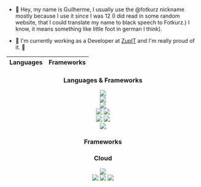 
* 👋 Hey, my name is Guilherme, I usually use the @fotkurz nickname mostly because I use it since I was 12 (I did read in some random website, that I could translate my name to black speech to Fotkurz.) I know, it means something like little foot in german I think).
  
* :rocket: I'm currently working as a Developer at <a href="https://github.com/ZupIT">ZupIT</a> and I'm really proud of it. :rocket: 


<table>
  <thead>
    <tr>
      <th>Languages</th>
      <th>Frameworks</th>
    </tr>
  </thead>
</table>
<h3 align=center>Languages & Frameworks</h3>
<p align=center>
  <img src="https://img.shields.io/static/v1?label=Python&message=Level%2070&color=3776AB&logo=python&style=for-the-badge" />
  <br>
  <img src="https://img.shields.io/static/v1?label=FastAPI&message=Level%2020&color=009688&logo=fastapi&style=for-the-badge" />
  <br>
  <img src="https://img.shields.io/static/v1?label=GoLang&message=Level%2040&color=00ADD8&logo=go&style=for-the-badge" />
  <br>
  <img src="https://img.shields.io/static/v1?label=Kotlin&message=Level%2030&color=7F52FF&logo=kotlin&style=for-the-badge" />
  <img src="https://img.shields.io/static/v1?label=Java&message=Level%2030&color=007396&logo=java&style=for-the-badge" />
  <br>
  <img src="https://img.shields.io/static/v1?label=Spring Boot&message=Level%2040&color=6DB33F&logo=springboot&style=for-the-badge" />
  <img src="https://img.shields.io/static/v1?label=Micronauts&message=Level%2040&color=007396&logo=micronaut&style=for-the-badge" />
  <br>
  <img src="https://img.shields.io/static/v1?label=JS&message=Level%2040&color=F7DF1E&logo=javascript&style=for-the-badge" />
</p>

<h3 align=center>Frameworks</h3>
<p align=center>
  
  
</p>

<h3 align=center>Cloud</h3>
<p align=center>
  <img src="https://img.shields.io/static/v1?label=AWS&message=Level%2030&color=232F3E&logo=amazonaws&style=for-the-badge" />
  <br>
  <img src="https://img.shields.io/static/v1?label=AWS Lambda&message=Level%2050&color=FF9900&logo=awslambda&style=for-the-badge" />
  <img src="https://img.shields.io/static/v1?label=AWS S3&message=Level%2030&color=569A31&logo=amazons3&style=for-the-badge" />
  <img src="https://img.shields.io/static/v1?label=AWS EC2&message=Level%2040&color=FF9900&logo=amazonec2&style=for-the-badge" />
</p>
